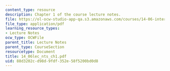 ```yaml
---
content_type: resource
description: Chapter 1 of the course lecture notes.
file: https://ol-ocw-studio-app-qa.s3.amazonaws.com/courses/14-06-intermediate-macroeconomic-theory-spring-2004/88d3202cd98d9fdf352e58f5200bd0d8_14_06lec_nts_ch1.pdf
file_type: application/pdf
learning_resource_types:
- Lecture Notes
ocw_type: OCWFile
parent_title: Lecture Notes
parent_type: CourseSection
resourcetype: Document
title: 14_06lec_nts_ch1.pdf
uid: 88d3202c-d98d-9fdf-352e-58f5200bd0d8
---
```

